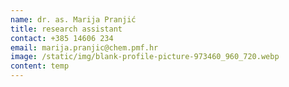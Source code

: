 ```yaml
---
name: dr. as. Marija Pranjić
title: research assistant
contact: +385 14606 234
email: marija.pranjic@chem.pmf.hr
image: /static/img/blank-profile-picture-973460_960_720.webp
content: t﻿emp
---
```

